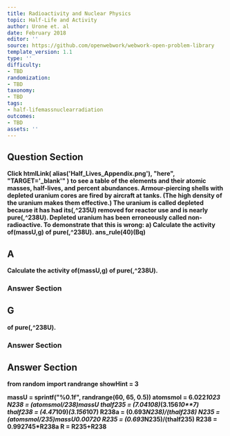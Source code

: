 ```yaml
---
title: Radioactivity and Nuclear Physics
topic: Half-Life and Activity
author: Urone et. al
date: February 2018
editor: ''
source: https://github.com/openwebwork/webwork-open-problem-library
template_version: 1.1
type: ''
difficulty:
- TBD
randomization:
- TBD
taxonomy:
- TBD
tags:
- half-lifemassnuclearradiation
outcomes:
- TBD
assets: ''
---
```


## Question Section 

<b>
Click
 htmlLink( alias('Half_Lives_Appendix.png'), "here", "TARGET='_blank'" )
to see a table of the elements and their atomic masses, half-lives, and percent abundances.
Armour-piercing shells with depleted uranium cores are fired by aircraft at tanks. (The high density of the uranium makes them effective.) The uranium is called depleted because it has had its(,^235U) removed for reactor use and is nearly pure(,^238U). Depleted uranium has been erroneously called non-radioactive. To demonstrate that this is wrong: 
a) Calculate the activity of(massU,g) of pure(,^238U).
ans_rule(40)(Bq)

## A
Calculate the activity of(massU,g) of pure(,^238U).
### Answer Section
## G
of pure(,^238U).
### Answer Section


## Answer Section

from random import randrange
showHint = 3

massU = sprintf("%0.1f", randrange(60, 65, 0.5))
atomsmol = 6.022*10**23
N238 = (atomsmol/238)*massU
thalf235 = (7.04*10**8)*(3.156*10**7)
thalf238 = (4.47*10**9)*(3.156*10**7)
R238a = (0.693*N238)/(thalf238)
N235 = (atomsmol/235)*massU*0.00720
R235 = (0.693*N235)/(thalf235)
R238 = 0.992745*R238a
R = R235+R238